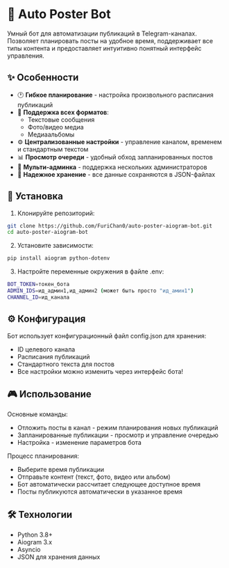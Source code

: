# 🤖 Auto Poster Bot

Умный бот для автоматизации публикаций в Telegram-каналах. Позволяет планировать посты на удобное время, поддерживает все типы контента и предоставляет интуитивно понятный интерфейс управления.

## ✨ Особенности

- 🕐 **Гибкое планирование** - настройка произвольного расписания публикаций
- 🎨 **Поддержка всех форматов**:
  - Текстовые сообщения
  - Фото/видео медиа
  - Медиаальбомы
- ⚙️ **Централизованные настройки** - управление каналом, временем и стандартным текстом
- 📊 **Просмотр очереди** - удобный обход запланированных постов
- 🔐 **Мульти-админка** - поддержка нескольких администраторов
- 💾 **Надежное хранение** - все данные сохраняются в JSON-файлах

## 🚀 Установка

1. Клонируйте репозиторий:
```bash
git clone https://github.com/FuriChan0/auto-poster-aiogram-bot.git
cd auto-poster-aiogram-bot
```

2. Установите зависимости:
```bash
pip install aiogram python-dotenv
```

3. Настройте переменные окружения в файле .env:
```bash
BOT_TOKEN=токен_бота
ADMIN_IDS=ид_админ1,ид_админ2 (может быть просто "ид_амин1")
CHANNEL_ID=ид_канала
```

## ⚙️ Конфигурация

Бот использует конфигурационный файл config.json для хранения:
- ID целевого канала
- Расписания публикаций
- Стандартного текста для постов
- Все настройки можно изменить через интерфейс бота!

## 🎮 Использование
Основные команды:
- Отложить посты в канал - режим планирования новых публикаций
- Запланированные публикации - просмотр и управление очередью
- Настройка - изменение параметров бота

Процесс планирования:
- Выберите время публикации
- Отправьте контент (текст, фото, видео или альбом)
- Бот автоматически рассчитает следующее доступное время
- Посты публикуются автоматически в указанное время

## 🛠 Технологии
- Python 3.8+
- Aiogram 3.x
- Asyncio
- JSON для хранения данных
